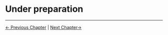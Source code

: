 #  Under preparation










---

[← Previous Chapter](../6.4-Cplus/README1.md) | [Next Chapter→](../../7.SuccessfulCase/README.md)
